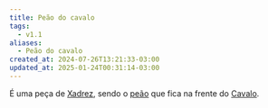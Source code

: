 ```yaml
---
title: Peão do cavalo
tags:
  - v1.1
aliases:
  - Peão do cavalo
created_at: 2024-07-26T13:21:33-03:00
updated_at: 2025-01-24T00:31:14-03:00
---
```


É uma peça de [Xadrez](content/atomos/2024/08/06/Xadrez.md), sendo o [peão](content/atomos/2024/07/26/Xadrez_Peao.md) que fica na frente do [Cavalo](content/atomos/2024/07/26/Xadrez_Cavalo.md).